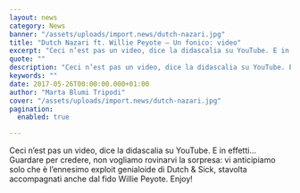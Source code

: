 ```yaml
---
layout: news
category: News
banner: "/assets/uploads/import.news/dutch-nazari.jpg"
title: "Dutch Nazari ft. Willie Peyote – Un fonico: video"
excerpt: "Ceci n’est pas un video, dice la didascalia su YouTube. E in effetti… Guardare per credere, non vogliamo rovinarvi la sorpresa: vi anticipiamo solo che è l’ennesimo exploit genialoide di Dutch & Sick, stavolta accompagnati anche dal fido Willie Peyote. Enjoy!"
quote: ""
description: "Ceci n’est pas un video, dice la didascalia su YouTube. E in effetti… Guardare per credere, non vogliamo rovinarvi la sorpresa: vi anticipiamo solo che è l’ennesimo exploit genialoide di Dutch & Sick, stavolta accompagnati anche dal fido Willie Peyote. Enjoy!"
keywords: ""
date: 2017-05-26T00:00:00.000+01:00
author: "Marta Blumi Tripodi"
cover: "/assets/uploads/import.news/dutch-nazari.jpg"
pagination:
  enabled: true

---
```


Ceci n’est pas un video, dice la didascalia su YouTube. E in effetti… Guardare per credere, non vogliamo rovinarvi la sorpresa: vi anticipiamo solo che è l’ennesimo exploit genialoide di Dutch & Sick, stavolta accompagnati anche dal fido Willie Peyote. Enjoy!